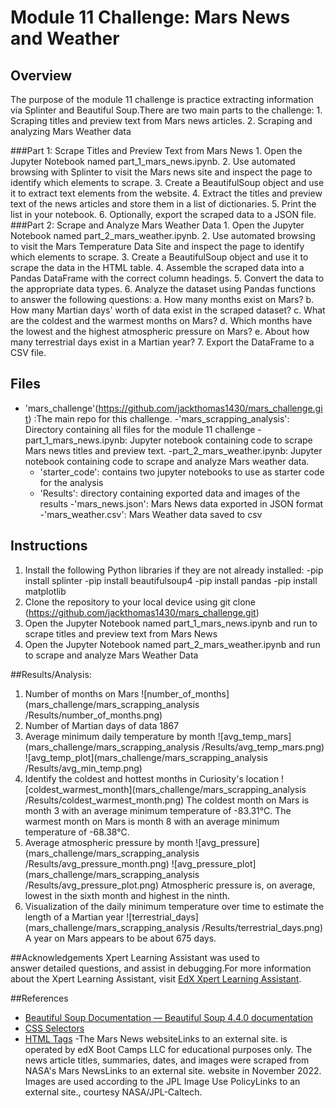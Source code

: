 # Module 11 Challenge: Mars News and Weather 

## Overview

The purpose of the module 11 challenge is practice extracting information via  Splinter and Beautiful Soup.There are two main parts to the challenge: 
    1. Scraping titles and preview text from Mars news articles. 
    2. Scraping and analyzing Mars Weather data 
    
###Part 1: Scrape Titles and Preview Text from Mars News
    1. Open the Jupyter Notebook named part_1_mars_news.ipynb.
    2. Use automated browsing with Splinter to visit the Mars news site and inspect the page to identify which elements to scrape.
    3. Create a BeautifulSoup object and use it to extract text elements from the website.
    4. Extract the titles and preview text of the news articles and store them in a list of dictionaries.
    5. Print the list in your notebook.
    6. Optionally, export the scraped data to a JSON file.
###Part 2: Scrape and Analyze Mars Weather Data
    1. Open the Jupyter Notebook named part_2_mars_weather.ipynb.
    2. Use automated browsing to visit the Mars Temperature Data Site and inspect the page to identify which elements to scrape.
    3. Create a BeautifulSoup object and use it to scrape the data in the HTML table.
    4. Assemble the scraped data into a Pandas DataFrame with the correct column headings.
    5. Convert the data to the appropriate data types.
    6. Analyze the dataset using Pandas functions to answer the following questions:
        a. How many months exist on Mars?
        b. How many Martian days' worth of data exist in the scraped dataset?
        c. What are the coldest and the warmest months on Mars?
        d. Which months have the lowest and the highest atmospheric pressure on Mars?
        e. About how many terrestrial days exist in a Martian year?
   7. Export the DataFrame to a CSV file.

## Files
- 'mars_challenge'(https://github.com/jackthomas1430/mars_challenge.git) :The main repo for this challenge.
-'mars_scrapping_analysis': Directory containing all files for the module 11 challenge 
    -part_1_mars_news.ipynb: Jupyter notebook containing code to scrape Mars news titles and preview text.
    -part_2_mars_weather.ipynb: Jupyter notebook containing code to scrape and analyze Mars weather data.
    - 'starter_code': contains two jupyter notebooks to use as starter code for the analysis 
    - 'Results': directory containing exported data and images of the results 
        -'mars_news.json': Mars News data exported in JSON format
        -'mars_weather.csv': Mars Weather data saved to csv
    
## Instructions
1. Install the following Python libraries if they are not already installed:
    -pip install splinter
    -pip install beautifulsoup4
    -pip install pandas
    -pip install matplotlib
2. Clone the repository to your local device using git clone (https://github.com/jackthomas1430/mars_challenge.git)
3. Open the Jupyter Notebook named part_1_mars_news.ipynb and run to scrape titles and preview text from Mars News
4. Open the Jupyter Notebook named part_2_mars_weather.ipynb and run to scrape and analyze Mars Weather Data

##Results/Analysis: 
1. Number of months on Mars
    ![number_of_months](mars_challenge/mars_scrapping_analysis /Results/number_of_months.png)
2. Number of Martian days of data
    1867
3. Average minimum daily temperature by month
    ![avg_temp_mars](mars_challenge/mars_scrapping_analysis /Results/avg_temp_mars.png)
    ![avg_temp_plot](mars_challenge/mars_scrapping_analysis /Results/avg_min_temp.png)
4. Identify the coldest and hottest months in Curiosity's location
    ![coldest_warmest_month](mars_challenge/mars_scrapping_analysis /Results/coldest_warmest_month.png)
    The coldest month on Mars is month 3 with an average minimum temperature of -83.31°C.
    The warmest month on Mars is month 8 with an average minimum temperature of -68.38°C. 
4. Average atmospheric pressure by month
    ![avg_pressure](mars_challenge/mars_scrapping_analysis /Results/avg_pressure_month.png)
    ![avg_pressure_plot](mars_challenge/mars_scrapping_analysis /Results/avg_pressure_plot.png)
    Atmospheric pressure is, on average, lowest in the sixth month and highest in the ninth.
5. Visualization of the daily minimum temperature over time to estimate the length of a Martian year
    ![terrestrial_days](mars_challenge/mars_scrapping_analysis /Results/terrestrial_days.png)
    A year on Mars appears to be about 675 days.
     
##Acknowledgements
    Xpert Learning Assistant was used to answer detailed questions, and assist in debugging.For more information about the Xpert Learning Assistant, visit [EdX Xpert Learning Assistant](https://www.edx.org/). 
    
##References
- [Beautiful Soup Documentation — Beautiful Soup 4.4.0 documentation](https://beautiful-soup-4.readthedocs.io/en/latest/)
- [CSS Selectors](https://beautiful-soup-4.readthedocs.io/en/latest/#css-selectors)
- [HTML Tags](https://www.w3schools.com/tags/)
-The Mars News websiteLinks to an external site. is operated by edX Boot Camps LLC for educational purposes only. The news article titles, summaries, dates, and images were scraped from NASA's Mars NewsLinks to an external site. website in November 2022. Images are used according to the JPL Image Use PolicyLinks to an external site., courtesy NASA/JPL-Caltech.

